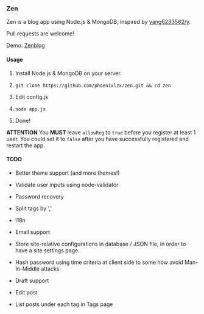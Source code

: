 ### Zen

Zen is a blog app using Node.js & MongoDB, inspired by [yang6233562/y](https://github.com/yang6233562/y).

Pull requests are welcome!

Demo: [Zenblog](http://zen.phoenixlzx.com:3000)

#### Usage

1. Install Node.js & MongoDB on your server.

2. `git clone https://github.com/phoenixlzx/zen.git && cd zen`

3. Edit config.js

4. `node app.js`

5. Done!

**ATTENTION** You **MUST** leave `allowReg` to `true` before you register at least 1 user. You could set it to `false` after you have successfully registered and restart the app.


#### TODO

* Better theme support (and more themes!)

* Validate user inputs using node-validator

* Password recovery

* Split tags by ','

* i18n

* Email support

* Store site-relative configurations in database / JSON file, in order to have a site settings page.

* Hash password using time criteria at client side to some how avoid Man-In-Middle attacks

* Draft support

* Edit post

* List posts under each tag in Tags page
